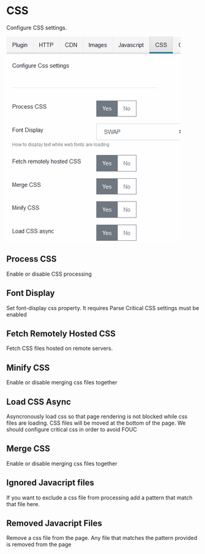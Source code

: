 # CSS

Configure CSS settings.

![CSS settings](./img/css-settings.PNG)

## Process CSS

Enable or disable CSS processing

## Font Display

Set font-display css property. It requires Parse Critical CSS settings must be enabled

## Fetch Remotely Hosted CSS

Fetch CSS files hosted on remote servers.

## Minify CSS

Enable or disable merging css files together

## Load CSS Async

Asyncronously load css so that page rendering is not blocked while css files are loading. CSS files will be moved at the bottom of the page. We should configure critical css in order to avoid FOUC

## Merge CSS

Enable or disable merging css files together

## Ignored Javacript files

If you want to exclude a css file from processing add a pattern that match that file here.

## Removed Javacript Files

Remove a css file from the page. Any file that matches the pattern provided is removed from the page
